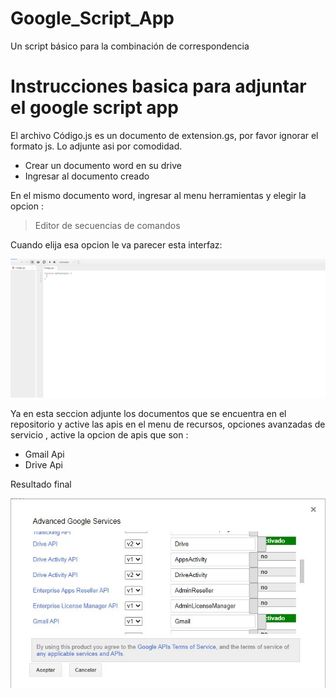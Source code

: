 # Google_Script_App
Un script básico para la combinación de correspondencia

# Instrucciones basica para adjuntar el google script app

El archivo Código.js es un documento de extension.gs, por favor ignorar el formato js.
Lo adjunte asi por comodidad.

- Crear un documento word en su drive
- Ingresar al documento creado

En el mismo documento word, ingresar al menu herramientas y elegir la opcion :

> Editor de secuencias de comandos

Cuando elija esa opcion le va parecer esta interfaz:

<img src="https://github.com/josePsauco/Img/blob/master/image.png" width="700"/>

Ya en esta seccion adjunte los documentos que se encuentra en el repositorio y active las apis en el menu de recursos, opciones avanzadas de servicio , active la opcion
de apis que son  :

- Gmail Api
- Drive Api

Resultado final

<img src="https://github.com/josePsauco/Img/blob/master/Captura.JPG" width="700"/>

